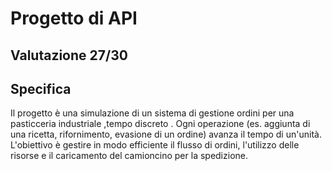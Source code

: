 # Progetto di API
## Valutazione 27/30
## Specifica
Il progetto è una simulazione di un sistema di gestione ordini per una pasticceria industriale ,tempo
 discreto . Ogni operazione (es. aggiunta di una ricetta, rifornimento, evasione di un ordine) avanza il tempo di
 un'unità. L'obiettivo è gestire in modo efficiente il flusso di ordini, l'utilizzo delle risorse e il caricamento del
 camioncino per la spedizione. 
